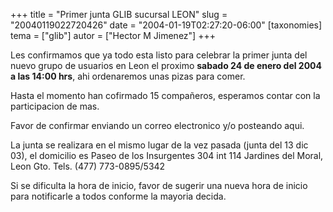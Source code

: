 +++
title = "Primer junta GLIB sucursal LEON"
slug = "20040119022720426"
date = "2004-01-19T02:27:20-06:00"
[taxonomies]
tema = ["glib"]
autor = ["Hector M Jimenez"]
+++

Les confirmamos que ya todo esta listo para celebrar la primer junta del
nuevo grupo de usuarios en Leon el proximo **sabado 24 de enero del 2004
a las 14:00 hrs**, ahi ordenaremos unas pizas para comer.

<!-- more -->
Hasta el momento han cofirmado 15 compañeros, esperamos contar con la
participacion de mas.

Favor de confirmar enviando un correo electronico y/o posteando aqui.

La junta se realizara en el mismo lugar de la vez pasada (junta del 13
dic 03), el domicilio es Paseo de los Insurgentes 304 int 114 Jardines
del Moral, Leon Gto. Tels. (477) 773-0895/5342

Si se dificulta la hora de inicio, favor de sugerir una nueva hora de
inicio para notificarle a todos conforme la mayoria decida.

